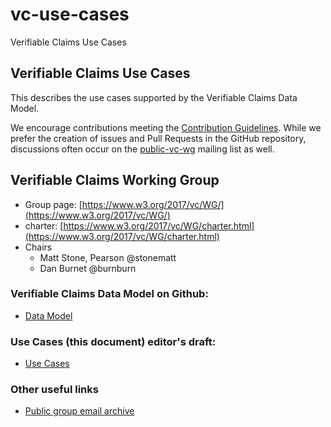 # vc-use-cases
Verifiable Claims Use Cases

## Verifiable Claims Use Cases

This describes the use cases supported by the Verifiable Claims Data Model. 

We encourage contributions meeting the [Contribution
Guidelines](CONTRIBUTING.md).  While we prefer the creation of issues
and Pull Requests in the GitHub repository, discussions often occur
on the
[public-vc-wg](http://lists.w3.org/Archives/Public/public-vc-wg/)
mailing list as well.


## Verifiable Claims Working Group
* Group page: [https://www.w3.org/2017/vc/WG/](https://www.w3.org/2017/vc/WG/)
* charter: [https://www.w3.org/2017/vc/WG/charter.html](https://www.w3.org/2017/vc/WG/charter.html)
* Chairs
  * Matt Stone, Pearson @stonematt
  * Dan Burnet @burnburn

### Verifiable Claims Data Model on Github:
* [Data Model](https://github.com/w3c/vc-data-model)

### Use Cases (this document) editor's draft:
* [Use Cases](https://w3c.github.io/vc-use-cases/)

### Other useful links
* [Public group email archive](https://lists.w3.org/Archives/Public/public-vc-wg/)
